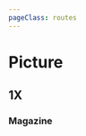 ```yaml
---
pageClass: routes
---
```


# Picture

## 1X

### Magazine

<RouteEn author="emdoe" example="/1x/magazine" path="/1x/magazine"/>
